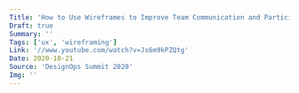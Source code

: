 ```yaml
---
Title: 'How to Use Wireframes to Improve Team Communication and Participation'
Draft: true
Summary: ''
Tags: ['ux', 'wireframing']
Link: '//www.youtube.com/watch?v=Js6m9kPZQtg'
Date: 2020-10-21
Source: 'DesignOps Summit 2020'
Img: ''
---
```

